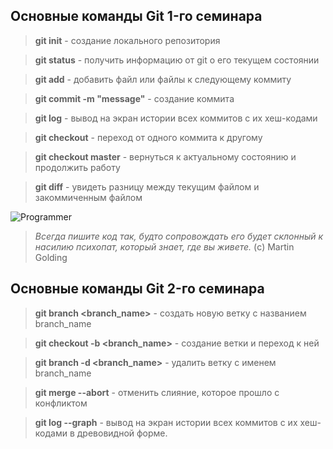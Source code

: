 ## Основные команды Git 1-го семинара

> **git init** - создание локального репозитория

> **git status** - получить информацию от git о его текущем состоянии

> **git add** - добавить файл или файлы к следующему коммиту

> **git commit -m "message"** - создание коммита

> **git log** - вывод на экран истории всех коммитов с их хеш-кодами

> **git checkout** - переход от одного коммита к другому

> **git checkout master** - вернуться к актуальному состоянию и продолжить работу

> **git diff** - увидеть разницу между текущим файлом и закоммиченным файлом

![Programmer](https://veved.ru/uploads/posts/2019-12/1577369648_interfaces-1200x800.jpg)

> *Всегда пишите код так, будто сопровождать его будет склонный к насилию психопат, который знает, где вы живете.* (c) Martin Golding

## Основные команды Git 2-го семинара

> **git branch <branch_name>** - создать новую ветку с названием branch_name

> **git checkout -b <branch_name>** - создание ветки и переход к ней

> **git branch -d <branch_name>** - удалить ветку с именем branch_name

> **git merge --abort** - отменить слияние, которое прошло с конфликтом

> **git log --graph** - вывод на экран истории всех коммитов с их хеш-кодами
в древовидной форме. 